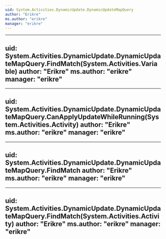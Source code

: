 ```yaml
---
uid: System.Activities.DynamicUpdate.DynamicUpdateMapQuery
author: "Erikre"
ms.author: "erikre"
manager: "erikre"
---
```


---
uid: System.Activities.DynamicUpdate.DynamicUpdateMapQuery.FindMatch(System.Activities.Variable)
author: "Erikre"
ms.author: "erikre"
manager: "erikre"
---

---
uid: System.Activities.DynamicUpdate.DynamicUpdateMapQuery.CanApplyUpdateWhileRunning(System.Activities.Activity)
author: "Erikre"
ms.author: "erikre"
manager: "erikre"
---

---
uid: System.Activities.DynamicUpdate.DynamicUpdateMapQuery.FindMatch
author: "Erikre"
ms.author: "erikre"
manager: "erikre"
---

---
uid: System.Activities.DynamicUpdate.DynamicUpdateMapQuery.FindMatch(System.Activities.Activity)
author: "Erikre"
ms.author: "erikre"
manager: "erikre"
---
